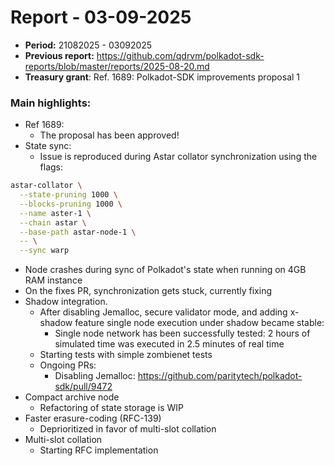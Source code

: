 # Report - 03-09-2025

* **Period:** 21082025 - 03092025
* **Previous report:** https://github.com/qdrvm/polkadot-sdk-reports/blob/master/reports/2025-08-20.md
* **Treasury grant**: Ref. 1689: Polkadot-SDK improvements proposal 1

### Main highlights:

* Ref 1689:
  * The proposal has been approved!
* State sync:
  * Issue is reproduced during Astar collator synchronization using the flags:
```sh
astar-collator \
  --state-pruning 1000 \
  --blocks-pruning 1000 \
  --name aster-1 \
  --chain astar \
  --base-path astar-node-1 \
  -- \
  --sync warp
```
  * Node crashes during sync of Polkadot's state when running on 4GB RAM instance
  * On the fixes PR, synchronization gets stuck, currently fixing
* Shadow integration.
  * After disabling Jemalloc, secure validator mode, and adding x-shadow feature single node execution under shadow became stable:
    * Single node network has been successfully tested: 2 hours of simulated time was executed in 2.5 minutes of real time
  * Starting tests with simple zombienet tests
  * Ongoing PRs:
    * Disabling Jemalloc: https://github.com/paritytech/polkadot-sdk/pull/9472
* Compact archive node
  * Refactoring of state storage is WIP
* Faster erasure-coding (RFC-139)
  * Deprioritized in favor of multi-slot collation
* Multi-slot collation
  * Starting RFC implementation
 
